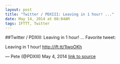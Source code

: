```yaml
---
layout: post
title: "Twitter / PDXIII: Leaving in 1 hour! ..."
date: May 14, 2014 at 08:04AM
tags: IFTTT, Twitter
---
```

##Twitter / PDXIII: Leaving in 1 hour! ...
Favorite tweet:

Leaving in 1 hour! http://ift.tt/1lwoOKh

— Pete (@PDXIII) May 4, 2014
[link to source](http://ift.tt/RP2lhD) 
